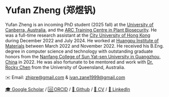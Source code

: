 # Yufan Zheng (郑煜钒)

Yufan Zheng is an incoming PhD student (2025 fall) at the [University of Canberra, Australia](https://www.canberra.edu.au/), and the [ARC Training Centre in Plant Biosecurity](https://plantbiosecuritycentre.edu.au/). He was a full-time research assistant at the [City University of Hong Kong](https://www.cityu.edu.hk/) during December 2022 and July 2024. He worked at [Huangpu Institute of Materials](https://www.ciachiam.cn/) between March 2022 and November 2022. He received his B.Eng. degree in computer science and technology with outstanding graduate honors from the [Nanfang College of Sun Yat-sen University in Guangzhou, China](https://www.nfu.edu.cn/) in 2022. He was also fortunate to be mentored and work with [Dr. Rocky Chen](https://scholar.google.com.hk/citations?user=07cqSMsAAAAJ&hl=en) from the University of Queensland, Australia.

✉️ Email: [zhjpre@gmail.com](mailto:zhjpre@gmail.com) & [ivan.zane1999@gmail.com](mailto:ivan.zane1999@gmail.com)

[🎓 Google Scholar](https://scholar.google.com.hk/citations?user=btkYKNAAAAAJ&hl=zh-CN) / [🆔 ORCID](https://orcid.org/0000-0003-0781-0308) / [🐙 Github](https://github.com/YufanZheng) / [📄 CV](data/CV_YufanZheng.pdf) / [👀 LinkedIn](https://www.linkedin.com/in/yufan-zheng-65896229a/)
